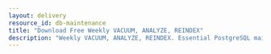 ```yaml
---
layout: delivery
resource_id: db-maintenance
title: "Download Free Weekly VACUUM, ANALYZE, REINDEX"
description: "Weekly VACUUM, ANALYZE, REINDEX. Essential PostgreSQL maintenance preventing performance degradation."
---
```

